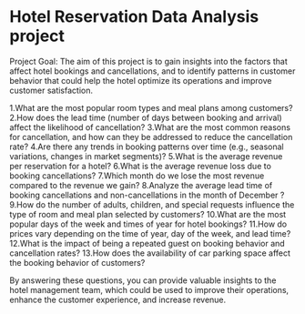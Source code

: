 
# Hotel Reservation Data Analysis project

Project Goal:
The aim of this project is to gain insights into the factors that affect hotel bookings and cancellations, and to identify patterns in customer behavior that could help the hotel optimize its operations and improve customer satisfaction.

1.What are the most popular room types and meal plans among customers?
2.How does the lead time (number of days between booking and arrival) affect the likelihood of cancellation?
3.What are the most common reasons for cancellation, and how can they be addressed to reduce the cancellation rate?
4.Are there any trends in booking patterns over time (e.g., seasonal variations, changes in market segments)?
5.What is the average revenue per reservation for a hotel?
6.What is the average revenue loss due to booking cancellations?
7.Which month do we lose the most revenue compared to the revenue we gain?
8.Analyze the average lead time of booking cancellations and non-cancellations in the month of December ?
9.How do the number of adults, children, and special requests influence the type of room and meal plan selected by customers?
10.What are the most popular days of the week and times of year for hotel bookings?
11.​How do prices vary depending on the time of year, day of the week, and lead time?
12.What is the impact of being a repeated guest on booking behavior and cancellation rates?
13.How does the availability of car parking space affect the booking behavior of customers?

By answering these questions, you can provide valuable insights to the hotel management team, which could be used to improve their operations, enhance the customer experience, and increase revenue.





